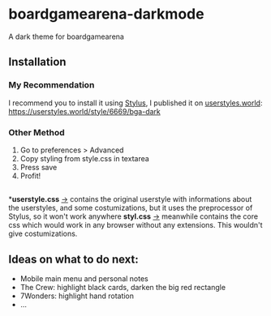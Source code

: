 # boardgamearena-darkmode
A dark theme for boardgamearena

## Installation

### My Recommendation

I recommend you to install it using [Stylus](https://chrome.google.com/webstore/detail/stylus/clngdbkpkpeebahjckkjfobafhncgmne), I published it on [userstyles.world](https://userstyles.world/): https://userstyles.world/style/6669/bga-dark

### Other Method
1. Go to preferences > Advanced
2. Copy styling from style.css in textarea
3. Press save
4. Profit!

## 
***userstyle.css** [->](https://github.com/OregSamSas/boardgamearena-darkmode/blob/master/userstyle.css) contains the original userstyle with informations about the userstyles, and some costumizations, but it uses the preprocessor of Stylus, so it won't work anywhere
**styl.css** [->](https://github.com/OregSamSas/boardgamearena-darkmode/blob/master/style.css) meanwhile contains the core css which would work in any browser without any extensions. This wouldn't give costumizations. 

## Ideas on what to do next:
- Mobile main menu and personal notes
- The Crew: highlight black cards, darken the big red rectangle
- 7Wonders: highlight hand rotation
- ...
